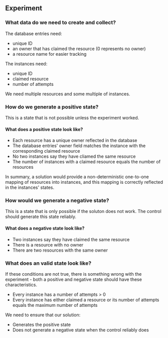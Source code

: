 


## Experiment

### What data do we need to create and collect?

The database entries need:
* unique ID
* an owner that has claimed the resource (0 represents no owner)
* a resource name for easier tracking

The instances need:
* unique ID
* claimed resource
* number of attempts

We need multiple resources and some multiple of instances.

### How do we generate a positive state?

This is a state that is not possible unless the experiment worked.

#### What does a positive state look like?

* Each resource has a unique owner reflected in the database
* The database entries' owner field matches the instance with the corresponding
  claimed resource
* No two instances say they have cliamed the same resource
* The number of instances with a claimed resource equals the number of
  resources

In summary, a solution would provide a non-deterministic one-to-one mapping of
resources into instances, and this mapping is correctly reflected in the
instances' states.

### How would we generate a negative state?

This is a state that is only possible if the soluton does not work.
The control should generate this state reliably.

#### What does a negative state look like?

* Two instances say they have claimed the same resource
* There is a resource with no owner
* There are two resources with the same owner

### What does an valid state look like?

If these conditions are not true, there is something wrong with the experiment -
both a positive and negative state should have these characteristics.

* Every instance has a number of attempts > 0
* Every instance has either claimed a resource or its number of attempts equals
  the maximum number of attempts


We need to ensure that our solution:
* Generates the positive state
* Does not generate a negative state when the control reliably does
